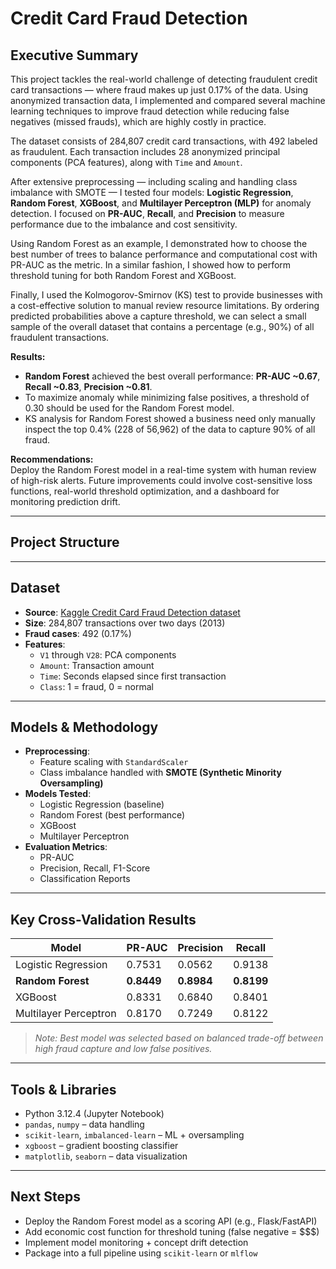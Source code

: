 # Credit Card Fraud Detection

## Executive Summary

This project tackles the real-world challenge of detecting fraudulent credit card transactions — where fraud makes up just 0.17% of the data. Using anonymized transaction data, 
I implemented and compared several machine learning techniques to improve fraud detection while reducing false negatives (missed frauds), which are highly costly in practice.

The dataset consists of 284,807 credit card transactions, with 492 labeled as fraudulent. Each transaction includes 28 anonymized principal components (PCA features), along with `Time` and `Amount`.

After extensive preprocessing — including scaling and handling class imbalance with SMOTE — I tested four models: **Logistic Regression**, **Random Forest**, **XGBoost**, and 
**Multilayer Perceptron (MLP)** for anomaly detection. I focused on **PR-AUC**, **Recall**, and **Precision** to measure performance due to the imbalance and cost sensitivity.

Using Random Forest as an example, I demonstrated how to choose the best number of trees to balance performance and computational cost with PR-AUC as the metric. In a similar fashion, I showed how to perform
threshold tuning for both Random Forest and XGBoost.

Finally, I used the Kolmogorov-Smirnov (KS) test to provide businesses with a cost-effective solution to manual review resource limitations. By ordering predicted probabilities above a capture threshold,
we can select a small sample of the overall dataset that contains a percentage (e.g., 90%) of all fraudulent transactions.

**Results:**
- **Random Forest** achieved the best overall performance: **PR-AUC ~0.67**, **Recall ~0.83**, **Precision ~0.81**.
- To maximize anomaly while minimizing false positives, a threshold of 0.30 should be used for the Random Forest model.
- KS analysis for Random Forest showed a business need only manually inspect the top 0.4% (228 of 56,962) of the data to capture 90% of all fraud.

**Recommendations:**  
Deploy the Random Forest model in a real-time system with human review of high-risk alerts. Future improvements could involve cost-sensitive loss functions, real-world threshold optimization, 
and a dashboard for monitoring prediction drift.

---

## Project Structure
---

## Dataset

- **Source**: [Kaggle Credit Card Fraud Detection dataset](https://www.kaggle.com/mlg-ulb/creditcardfraud)
- **Size**: 284,807 transactions over two days (2013)
- **Fraud cases**: 492 (0.17%)
- **Features**:
  - `V1` through `V28`: PCA components
  - `Amount`: Transaction amount
  - `Time`: Seconds elapsed since first transaction
  - `Class`: 1 = fraud, 0 = normal

---

## Models & Methodology

- **Preprocessing**:
  - Feature scaling with `StandardScaler`
  - Class imbalance handled with **SMOTE (Synthetic Minority Oversampling)**
- **Models Tested**:
  - Logistic Regression (baseline)
  - Random Forest (best performance)
  - XGBoost 
  - Multilayer Perceptron
- **Evaluation Metrics**:
  - PR-AUC
  - Precision, Recall, F1-Score
  - Classification Reports
---

## Key Cross-Validation Results

| Model             | PR-AUC | Precision | Recall |
|------------------|---------|-----------|--------|
| Logistic Regression | 0.7531   | 0.0562      | 0.9138   |
| **Random Forest**       | **0.8449**   | **0.8984**      | **0.8199**   |
| XGBoost         | 0.8331 | 0.6840  | 0.8401 |
| Multilayer Perceptron         | 0.8170    | 0.7249      | 0.8122   |

> *Note: Best model was selected based on balanced trade-off between high fraud capture and low false positives.*

---

##  Tools & Libraries

- Python 3.12.4 (Jupyter Notebook)
- `pandas`, `numpy` – data handling
- `scikit-learn`, `imbalanced-learn` – ML + oversampling
- `xgboost` – gradient boosting classifier
- `matplotlib`, `seaborn` – data visualization

---

## Next Steps

- Deploy the Random Forest model as a scoring API (e.g., Flask/FastAPI)
- Add economic cost function for threshold tuning (false negative = $$$)
- Implement model monitoring + concept drift detection
- Package into a full pipeline using `scikit-learn` or `mlflow`
